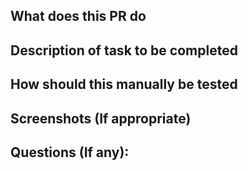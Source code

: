 ##  What does this PR do


##  Description of task to be completed


##  How should this manually be tested


##  Screenshots (If appropriate)


##  Questions (If any): 